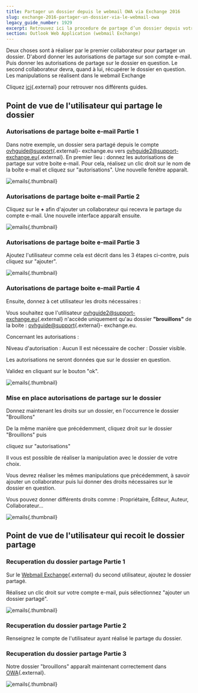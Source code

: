 ```yaml
---
title: Partager un dossier depuis le webmail OWA via Exchange 2016
slug: exchange-2016-partager-un-dossier-via-le-webmail-owa
legacy_guide_number: 1929
excerpt: Retrouvez ici la procedure de partage d’un dossier depuis votre compte Exchange 2016
section: Outlook Web Application (webmail Exchange)
---
```


Deux choses sont à réaliser par le premier collaborateur pour partager un dossier. D'abord donner les autorisations de partage sur son compte e-mail. Puis donner les autorisations de partage sur le dossier en question. Le second collaborateur devra, quand à lui, récupérer le dossier en question. Les manipulations se réalisent dans le webmail Exchange

Cliquez [ici](https://www.ovh.com/fr/emails/hosted-exchange/guides/){.external} pour retrouver nos différents guides.


## Point de vue de l'utilisateur qui partage le dossier

### Autorisations de partage boite e-mail Partie 1
Dans notre exemple, un dossier sera partagé depuis le compte [ovhguide@support](mailto:ovhguide@support){.external}- exchange.eu vers [ovhguide2@support-exchange.eu](mailto:ovhguide2@support-exchange.eu){.external}. En premier lieu : donnez les autorisations de partage sur votre boite e-mail. Pour cela, réalisez un clic droit sur le nom de la boîte e-mail et cliquez sur "autorisations". Une nouvelle fenêtre apparaît.


![emails](images/2976.png){.thumbnail}


### Autorisations de partage boite e-mail Partie 2
Cliquez sur le  **+**  afin d'ajouter un collaborateur qui recevra le partage du compte e-mail. Une nouvelle interface apparaît ensuite.


![emails](images/2982.png){.thumbnail}


### Autorisations de partage boite e-mail Partie 3
Ajoutez l'utilisateur comme cela est décrit dans les 3 étapes ci-contre, puis cliquez sur "ajouter".


![emails](images/2983.png){.thumbnail}


### Autorisations de partage boite e-mail Partie 4
Ensuite, donnez à cet utilisateur les droits nécessaires :

Vous souhaitez que l'utilisateur [ovhguide2@support-exchange.eu](mailto:ovhguide2@support-exchange.eu){.external} n'accède uniquement qu'au dossier  **"brouillons"**  de la boite : [ovhguide@support](mailto:ovhguide@support){.external}- exchange.eu.

Concernant les autorisations :

Niveau d'autorisation : Aucun Il est nécessaire de cocher : Dossier visible.

Les autorisations ne seront données que sur le dossier en question.

Validez en cliquant sur le bouton  "ok".


![emails](images/2985.png){.thumbnail}


### Mise en place autorisations de partage sur le dossier
Donnez maintenant les droits sur un dossier, en l'occurrence le dossier "Brouillons"

De la même manière que précédemment, cliquez droit sur le dossier "Brouillons" puis

cliquez sur "autorisations"

Il vous est possible de réaliser la manipulation avec le dossier de votre choix.

Vous devrez réaliser les mêmes manipulations que précédemment, à savoir ajouter un collaborateur puis lui donner des droits nécessaires sur le dossier en question.

Vous pouvez donner différents droits comme :  Propriétaire, Éditeur, Auteur, Collaborateur...


![emails](images/2986.png){.thumbnail}


## Point de vue de l'utilisateur qui recoit le dossier partage

### Recuperation du dossier partage Partie 1
Sur le [Webmail Exchange](https://ex.mail.ovh.net/owa/){.external} du second utilisateur, ajoutez le dossier partagé.

Réalisez un clic droit sur votre compte e-mail, puis sélectionnez "ajouter un dossier partagé".


![emails](images/2988.png){.thumbnail}


### Recuperation du dossier partage Partie 2
Renseignez le compte de l'utilisateur ayant réalisé le partage du dossier.


### Recuperation du dossier partage Partie 3
Notre dossier "brouillons" apparaît maintenant correctement dans [OWA](https://ex.mail.ovh.net/owa/){.external}.


![emails](images/2989.png){.thumbnail}